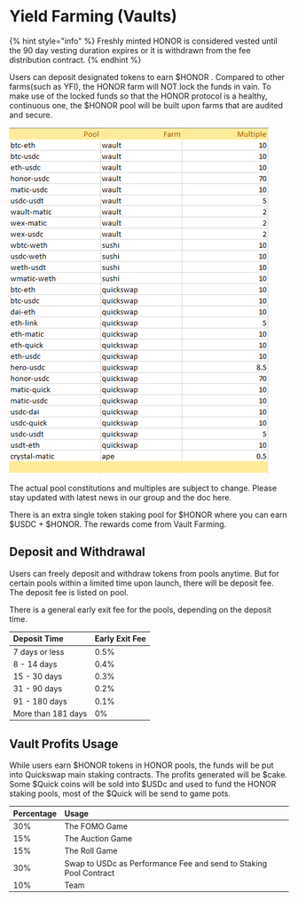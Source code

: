 # Yield Farming \(Vaults\)

{% hint style="info" %}
Freshly minted HONOR is considered vested until the 90 day vesting duration expires or it is withdrawn from the fee distribution contract.
{% endhint %}

Users can deposit designated tokens to earn $HONOR . Compared to other farms\(such as YFI\), the HONOR farm will NOT lock the funds in vain. To make use of the locked funds so that the HONOR protocol is a healthy, continuous one, the $HONOR pool will be built upon farms that are audited and secure.

![FARM POOL COMPONENTS](../../.gitbook/assets/image%20%2815%29.png)

The actual pool constitutions and multiples are subject to change. Please stay updated with latest news in our group and the doc here.

There is an extra single token staking pool for $HONOR where you can earn $USDC + $HONOR. The rewards come from Vault Farming.

## Deposit and Withdrawal

Users can freely deposit and withdraw tokens from pools anytime. But for certain pools within a limited time upon launch, there will be deposit fee.  The deposit fee is listed on pool.

There is a general early exit fee for the pools, depending on the deposit time. 

| Deposit Time | Early Exit Fee |
| :--- | :--- |
| 7 days or less | 0.5% |
| 8 - 14 days | 0.4% |
| 15 - 30 days | 0.3% |
| 31 - 90 days | 0.2% |
| 91 - 180 days | 0.1% |
| More than 181 days | 0% |

## Vault Profits Usage

While users earn $HONOR tokens in HONOR pools, the funds will be put into Quickswap main staking contracts. The profits generated will be $cake. Some $Quick coins will be sold into $USDc and used to fund the HONOR staking pools, most of the $Quick will be send to game pots. 

| Percentage | Usage |
| :--- | :--- |
| 30% | The FOMO Game |
| 15% | The Auction Game |
| 15% | The Roll Game |
| 30% | Swap to USDc as Performance Fee and send to Staking Pool Contract |
| 10% | Team |

